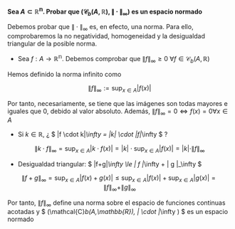 **Sea $A\subset\mathbb{R^n}$. Probar que $(\mathcal{C}_b(A,\mathbb{R}), \| \cdot \|_\infty )$ es un espacio normado**

Debemos probar que $\| \cdot \|_\infty$ es, en efecto, una norma. Para ello, comprobaremos la no negatividad, homogeneidad y la desigualdad triangular de la posible norma.

- Sea $f: A\rightarrow\mathbb{R^{n}}$. Debemos comprobar que $\|f\|_\infty\ge0 \ \forall f \in \mathcal{C}_b(A,\mathbb{R})$

Hemos definido la norma infinito como

$$ \|f\|_\infty := \sup_{x \in A} |f(x)| $$

Por tanto, necesariamente, se tiene que las imágenes son todas mayores e iguales que 0, debido al valor absoluto. Además, $\|f\|_\infty = 0 \iff f(x) = 0\forall x \in A$

- Si $k \in \mathbb{R}$, ¿ $ \|f \cdot k\|_\infty = |k| \cdot \|f\|_\infty $ ?

$$ \|k \cdot f\|_\infty = \sup_{x \in A} |k \cdot f(x)| = |k| \cdot \sup_{x \in A} |f(x)| = |k| \cdot \|f\|_\infty $$

- Desigualdad triangular: $ \|f+g\|_\infty \le \| f \|_\infty + \| g \|_\infty $

$$ \|f+g\|_\infty = \sup_{x \in A} |f(x)+g(x)| \le \sup_{x \in A} |f(x)| + \sup_{x \in A} |g(x)| = \|f\|_\infty + \|g\|_\infty $$

Por tanto, $\|f\|_\infty$ define una norma sobre el espacio de funciones continuas acotadas y $ (\mathcal{C}_b(A,\mathbb{R}), \| \cdot \|_\infty ) $ es un espacio normado